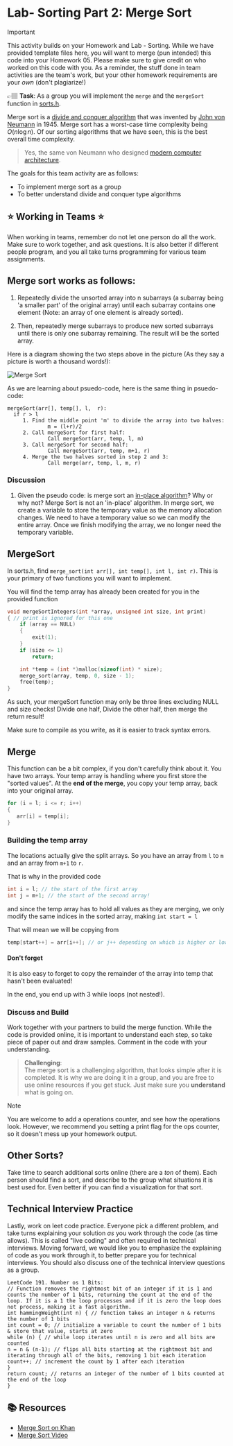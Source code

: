 # Lab- Sorting Part 2: Merge Sort

> [!IMPORTANT]
> This activity builds on your Homework and Lab - Sorting. While we have provided template files here, you will want to merge (pun intended) this code into your Homework 05.  Please make sure to give credit on who worked on this code with you. As a reminder, the stuff done in team activities are the team's work, but your other homework requirements are your *own* (don't plagiarize!)

👉🏽 **Task**: As a group you will implement the `merge` and the `mergeSort` function in [sorts.h](sorts.h). 

Merge sort is a [divide and conquer algorithm] that was invented by [John von Neumann] in 1945. Merge sort has a worst-case time complexity being $Ο(n\log n)$. Of our sorting algorithms that we have seen, this is the best overall time complexity.

> Yes, the same von Neumann who designed [modern computer architecture]. 

The goals for this team activity are as follows:
* To implement merge sort as a group
* To better understand divide and conquer type algorithms
  
  
## :star: Working in Teams :star:
When working in teams, remember do not let one person do all the work. Make sure to work together, and ask questions. It is also better if different people program, and you all take turns programming for various team assignments. 

## Merge sort works as follows:

1. Repeatedly divide the unsorted array into n subarrays (a subarray being 'a smaller part' of the original array) until each subarray contains one element (Note: an array of one element is already sorted).

2. Then, repeatedly merge subarrays to produce new sorted subarrays until there is only one subarray remaining. The result will be the sorted array.


Here is a diagram showing the two steps above in the picture (As they say a picture is worth a thousand words!):

![Merge Sort]


As we are learning about psuedo-code, here is the same thing in psuedo-code:
```text
mergeSort(arr[], temp[], l,  r):
  if r > l
     1. Find the middle point 'm' to divide the array into two halves:  
             m = (l+r)/2
     2. Call mergeSort for first half:   
             Call mergeSort(arr, temp, l, m)
     3. Call mergeSort for second half:
             Call mergeSort(arr, temp, m+1, r)
     4. Merge the two halves sorted in step 2 and 3:
             Call merge(arr, temp, l, m, r)
```

### Discussion

1. Given the pseudo code: is merge sort an [in-place algorithm]? Why or why not?
Merge Sort is not an 'in-place' algorithm. In merge sort, we create a variable to store the temporary value as the memory allocation changes. We need to have a temporary value so we can modify the entire array. Once we finish modifying the array, we no longer need the temporary variable. 


## MergeSort
In sorts.h, find `merge_sort(int arr[], int temp[], int l, int r)`. This is your primary of two functions you will want to implement. 


You will find the temp array has already been created for you in the provided function

```c
void mergeSortIntegers(int *array, unsigned int size, int print)
{ // print is ignored for this one
    if (array == NULL)
    {
        exit(1);
    }
    if (size <= 1)
        return;

    int *temp = (int *)malloc(sizeof(int) * size);
    merge_sort(array, temp, 0, size - 1);
    free(temp);
}
```

As such, your mergeSort function may only be three lines excluding NULL and size checks! Divide one half, Divide the other half, then merge the return result!

Make sure to compile as you write, as it is easier to track syntax errors. 

## Merge

This function can be a bit complex, if you don't carefully think about it. You have two arrays. Your temp array is handling where you first store the "sorted values". At the **end of the merge**, you copy your temp array, back into your original array. 


```c
for (i = l; i <= r; i++)
{
   arr[i] = temp[i];
}
```

### Building the temp array
The locations actually give the split arrays. So you have an array from `l` to `m` and an array from `m+1` to `r`. 

That is why in the provided code
```c
int i = l; // the start of the first array
int j = m+1; // the start of the second array!
```

and since the temp array has to hold all values as they are merging, we only modify the same indices in the sorted array, making `int start = l`

That will mean we will be copying from

```c
temp[start++] = arr[i++]; // or j++ depending on which is higher or lower, or both if they are equal!
```

#### Don't forget
It is also easy to forget to copy the remainder of the array into temp that hasn't been evaluated! 

In the end, you end up with 3 while loops (not nested!). 



### Discuss and Build
Work together with your partners to build the merge function. While the code is provided online, it is important to understand each step, so take piece of paper out and draw samples.  Comment in the code with your understanding.

> **Challenging**:  
> The merge sort is a challenging algorithm, that looks simple after it is completed. It is why we are doing it in a group, and you are free to use online resources if you get stuck. Just make sure you **understand** what is going on.
>


> [!NOTE]
> You are welcome to add a operations counter, and see how the operations look.
> However, we recommend you setting a print flag for the ops counter, 
> so it doesn't mess up your homework output. 

## Other Sorts?
Take time to search additional sorts online (there are a *ton* of them). Each person should find a sort, and describe to the group what situations it is best used for. Even better if you can find a visualization for that sort. 


## Technical Interview Practice

Lastly, work on leet code practice. Everyone pick a different problem, and take turns explaining your solution *as* you work through the code (as time allows). This is called "live coding" and often required in technical interviews. Moving forward, we would like you to emphasize the explaining of code as you work through it, to better prepare you for technical interviews. You should also discuss one of the technical interview questions as a group. 

```
LeetCode 191. Number os 1 Bits:
// Function removes the rightmost bit of an integer if it is 1 and counts the number of 1 bits, returning the count at the end of the loop. If it is a 1 the loop processes and if it is zero the loop does not process, making it a fast algorithm. 
int hammingWeight(int n) { // function takes an integer n & returns the number of 1 bits 
int count = 0; // initialize a variable to count the number of 1 bits & store that value, starts at zero
while (n) { // while loop iterates until n is zero and all bits are counted
n = n & (n-1); // flips all bits starting at the rightmost bit and iterating through all of the bits, removing 1 bit each iteration
count++; // increment the count by 1 after each iteration
}
return count; // returns an integer of the number of 1 bits counted at the end of the loop
}
```

## 📚 Resources
* [Merge Sort on Khan](https://www.khanacademy.org/computing/computer-science/algorithms/merge-sort/a/divide-and-conquer-algorithms)
* [Merge Sort Video](https://www.youtube.com/watch?time_continue=1&v=JSceec-wEyw)



[Merge Sort]: mergesort.svg
[divide and conquer algorithm]: https://en.wikipedia.org/wiki/Divide-and-conquer_algorithm
[John von Neumann]: https://en.wikipedia.org/wiki/John_von_Neumann
[in-place algorithm]: https://en.wikipedia.org/wiki/In-place_algorithm
[modern computer architecture]: https://en.wikipedia.org/wiki/Von_Neumann_architecture